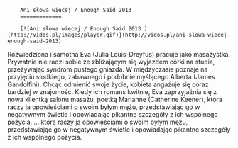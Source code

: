 
        Ani słowa więcej / Enough Said 2013 
        =============
        
        [![Ani słowa więcej / Enough Said 2013 ](http://vidos.pl/images/player.gif)](http://vidos.pl/ani-slowa-wiecej-enough-said-2013)
        
        
 Rozwiedziona i samotna Eva (Julia Louis-Dreyfus) pracuje jako masażystka. Prywatnie nie radzi sobie ze zbliżającym się wyjazdem córki na studia, przeżywając syndrom pustego gniazda. W międzyczasie poznaje na przyjęciu słodkiego, zabawnego i podobnie myślącego Alberta (James Gandolfini). Chcąc odmienić swoje życie, kobieta angażuje się coraz bardziej w znajomość. Kiedy ich romans kwitnie, Eva zaprzyjaźnia się z nowa klientką salonu masażu, poetką Marianne (Catherine Keener), która raczy ja opowieściami o swoim byłym mężu, przedstawiając go w negatywnym świetle i opowiadając pikantne szczegóły z ich wspólnego pożycia.   ... która raczy ja opowieściami o swoim byłym mężu, przedstawiając go w negatywnym świetle i opowiadając pikantne szczegóły z ich wspólnego pożycia.
    